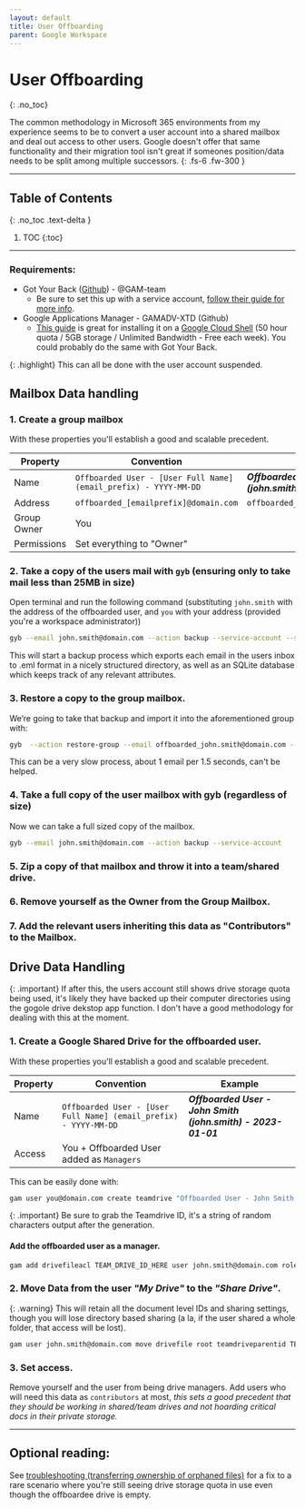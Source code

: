 ```yaml
---
layout: default
title: User Offboarding
parent: Google Workspace
---
```

# User Offboarding
{: .no_toc}

The common methodology in Microsoft 365 environments from my experience seems to be to convert a user account into a shared mailbox and deal out access to other users. Google doesn't offer that same functionality and their migration tool isn't great if someones position/data needs to be split among multiple successors.
{: .fs-6 .fw-300 }

---

## Table of Contents
{: .no_toc .text-delta }

1. TOC
{:toc}

---

### Requirements:

- Got Your Back ([Github](https://github.com/GAM-team/got-your-back)) - @GAM-team
    - Be sure to set this up with a service account, [follow their guide for more info](https://github.com/BiosPlus/GoRoMa/blob/main/README.md#offboarding-users).
- Google Applications Manager - GAMADV-XTD (Github)
    - [This guide](https://basuta.com/posts/installing-google-apps-manager-gam-on-google-cloud-shell/) is great for installing it on a [Google Cloud Shell](https://cloud.google.com/shell) (50 hour quota / 5GB storage / Unlimited Bandwidth - Free each week). You could probably do the same with Got Your Back.

{: .highlight}
This can all be done with the user account suspended.

## Mailbox Data handling

### 1. Create a group mailbox

With these properties you'll establish a good and scalable precedent.

| Property | Convention | Example |
|---|---|---|
| Name | `Offboarded User - [User Full Name] (email_prefix) - YYYY-MM-DD` | ***Offboarded User - John Smith (john.smith) - 2023-01-01***
| Address | `offboarded_[emailprefix]@domain.com` | `offboarded_john.smith@domain.com` |
| Group Owner | You | |
| Permissions | Set everything to "Owner" |  |


### 2. Take a copy of the users mail with `gyb` (ensuring only to take mail less than 25MB in size)

Open terminal and run the following command (substituting `john.smith` with the address of the offboarded user, and `you` with your address (provided you're a workspace administrator))
```sh
gyb --email john.smith@domain.com --action backup --service-account --search smaller:25M
```

This will start a backup process which exports each email in the users inbox to .eml format in a nicely structured directory, as well as an SQLite database which keeps track of any relevant attributes.

### 3. Restore a copy to the group mailbox.

We’re going to take that backup and import it into the aforementioned group with:

```sh
gyb  --action restore-group --email offboarded_john.smith@domain.com --use-admin you@domain.com --service-account --local-folder /PATH/TO/BACKUP/DIR
```

This can be a very slow process, about 1 email per 1.5 seconds, can't be helped.

### 4. Take a full copy of the user mailbox with gyb (regardless of size)

Now we can take a full sized copy of the mailbox.

```sh
gyb --email john.smith@domain.com --action backup --service-account
```

### 5. Zip a copy of that mailbox and throw it into a team/shared drive.

### 6. Remove yourself as the Owner from the Group Mailbox.

### 7. Add the relevant users inheriting this data as "Contributors" to the Mailbox.

## Drive Data Handling

{: .important}
If after this, the users account still shows drive storage quota being used, it's likely they have backed up their computer directories using the gogole drive dekstop app function. I don't have a good methodology for dealing with this at the moment.

### 1. Create a Google Shared Drive for the offboarded user.

With these properties you'll establish a good and scalable precedent.

| Property | Convention | Example |
|---|---|---|
| Name | `Offboarded User - [User Full Name] (email_prefix) - YYYY-MM-DD` | ***Offboarded User - John Smith (john.smith) - 2023-01-01***
| Access | You + Offboarded User added as `Managers` | |

This can be easily done with:

```sh
gam user you@domain.com create teamdrive "Offboarded User - John Smith (john.smith) - 2023-01-01" adminmanagedrestrictions true asadmin
```
{: .important}
Be sure to grab the Teamdrive ID, it's a string of random characters output after the generation.

#### Add the offboarded user as a manager.

```sh
gam add drivefileacl TEAM_DRIVE_ID_HERE user john.smith@domain.com role organizer
```

### 2. Move Data from the user ***"My Drive"*** to the ***"Share Drive"***.

{: .warning}
This will retain all the document level IDs and sharing settings, though you will lose directory based sharing (a la, if the user shared a whole folder, that access will be lost).

```sh
gam user john.smith@domain.com move drivefile root teamdriveparentid TEAM_DRIVE_ID_HERE mergewithparent duplicatefolders merge createshortcutsfornonmovablefiles
```

### 3. Set access.
Remove yourself and the user from being drive managers. Add users who will need this data as `contributors` at most, *this sets a good precedent that they should be working in shared/team drives and not hoarding critical docs in their private storage.*

---

## Optional reading:

See [troubleshooting (transferring ownership of orphaned files)](troubleshooting.md#scenario-transferring-ownership-of-orphaned-files) for a fix to a rare scenario where you're still seeing drive storage quota in use even though the offboardee drive is empty.